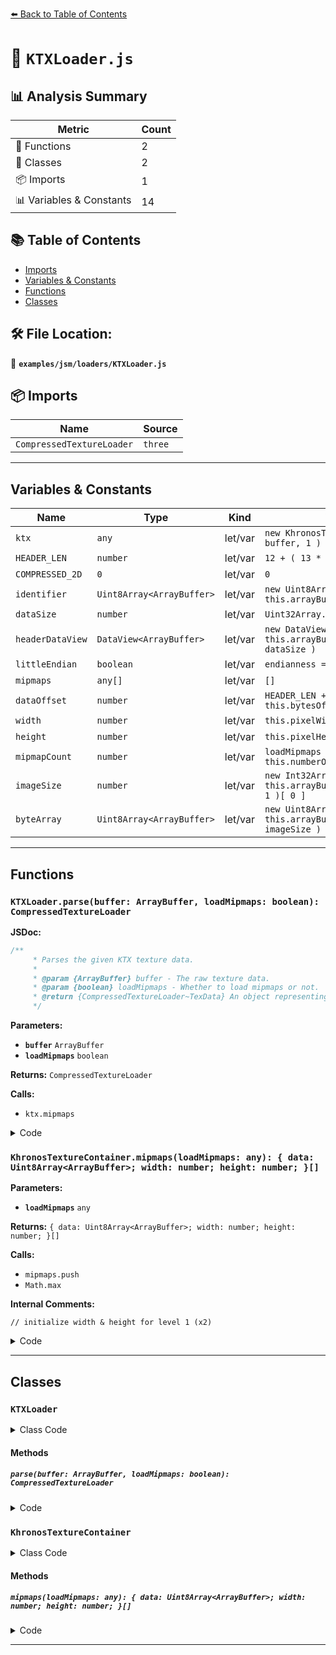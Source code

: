 [⬅️ Back to Table of Contents](../../../index.md)

# 📄 `KTXLoader.js`

## 📊 Analysis Summary

| Metric | Count |
|--------|-------|
| 🔧 Functions | 2 |
| 🧱 Classes | 2 |
| 📦 Imports | 1 |
| 📊 Variables & Constants | 14 |

## 📚 Table of Contents

- [Imports](#imports)
- [Variables & Constants](#variables-constants)
- [Functions](#functions)
- [Classes](#classes)

## 🛠️ File Location:
📂 **`examples/jsm/loaders/KTXLoader.js`**

## 📦 Imports

| Name | Source |
|------|--------|
| `CompressedTextureLoader` | `three` |


---

## Variables & Constants

| Name | Type | Kind | Value | Exported |
|------|------|------|-------|----------|
| `ktx` | `any` | let/var | `new KhronosTextureContainer( buffer, 1 )` | ✗ |
| `HEADER_LEN` | `number` | let/var | `12 + ( 13 * 4 )` | ✗ |
| `COMPRESSED_2D` | `0` | let/var | `0` | ✗ |
| `identifier` | `Uint8Array<ArrayBuffer>` | let/var | `new Uint8Array( this.arrayBuffer, 0, 12 )` | ✗ |
| `dataSize` | `number` | let/var | `Uint32Array.BYTES_PER_ELEMENT` | ✗ |
| `headerDataView` | `DataView<ArrayBuffer>` | let/var | `new DataView( this.arrayBuffer, 12, 13 * dataSize )` | ✗ |
| `littleEndian` | `boolean` | let/var | `endianness === 0x04030201` | ✗ |
| `mipmaps` | `any[]` | let/var | `[]` | ✗ |
| `dataOffset` | `number` | let/var | `HEADER_LEN + this.bytesOfKeyValueData` | ✗ |
| `width` | `number` | let/var | `this.pixelWidth` | ✗ |
| `height` | `number` | let/var | `this.pixelHeight` | ✗ |
| `mipmapCount` | `number` | let/var | `loadMipmaps ? this.numberOfMipmapLevels : 1` | ✗ |
| `imageSize` | `number` | let/var | `new Int32Array( this.arrayBuffer, dataOffset, 1 )[ 0 ]` | ✗ |
| `byteArray` | `Uint8Array<ArrayBuffer>` | let/var | `new Uint8Array( this.arrayBuffer, dataOffset, imageSize )` | ✗ |


---

## Functions

### `KTXLoader.parse(buffer: ArrayBuffer, loadMipmaps: boolean): CompressedTextureLoader`

**JSDoc:**
```typescript
/**
	 * Parses the given KTX texture data.
	 *
	 * @param {ArrayBuffer} buffer - The raw texture data.
	 * @param {boolean} loadMipmaps - Whether to load mipmaps or not.
	 * @return {CompressedTextureLoader~TexData} An object representing the parsed texture data.
	 */
```

**Parameters:**

- **`buffer`** `ArrayBuffer`
- **`loadMipmaps`** `boolean`

**Returns:** `CompressedTextureLoader`

**Calls:**

- `ktx.mipmaps`

<details><summary>Code</summary>

```typescript
parse( buffer, loadMipmaps ) {

		const ktx = new KhronosTextureContainer( buffer, 1 );

		return {
			mipmaps: ktx.mipmaps( loadMipmaps ),
			width: ktx.pixelWidth,
			height: ktx.pixelHeight,
			format: ktx.glInternalFormat,
			isCubemap: ktx.numberOfFaces === 6,
			mipmapCount: ktx.numberOfMipmapLevels
		};

	}
```
</details>

### `KhronosTextureContainer.mipmaps(loadMipmaps: any): { data: Uint8Array<ArrayBuffer>; width: number; height: number; }[]`

**Parameters:**

- **`loadMipmaps`** `any`

**Returns:** `{ data: Uint8Array<ArrayBuffer>; width: number; height: number; }[]`

**Calls:**

- `mipmaps.push`
- `Math.max`

**Internal Comments:**
```
// initialize width & height for level 1 (x2)
```

<details><summary>Code</summary>

```typescript
mipmaps( loadMipmaps ) {

		const mipmaps = [];

		// initialize width & height for level 1
		let dataOffset = HEADER_LEN + this.bytesOfKeyValueData;
		let width = this.pixelWidth;
		let height = this.pixelHeight;
		const mipmapCount = loadMipmaps ? this.numberOfMipmapLevels : 1;

		for ( let level = 0; level < mipmapCount; level ++ ) {

			const imageSize = new Int32Array( this.arrayBuffer, dataOffset, 1 )[ 0 ]; // size per face, since not supporting array cubemaps
			dataOffset += 4; // size of the image + 4 for the imageSize field

			for ( let face = 0; face < this.numberOfFaces; face ++ ) {

				const byteArray = new Uint8Array( this.arrayBuffer, dataOffset, imageSize );

				mipmaps.push( { 'data': byteArray, 'width': width, 'height': height } );

				dataOffset += imageSize;
				dataOffset += 3 - ( ( imageSize + 3 ) % 4 ); // add padding for odd sized image

			}

			width = Math.max( 1.0, width * 0.5 );
			height = Math.max( 1.0, height * 0.5 );

		}

		return mipmaps;

	}
```
</details>


---

## Classes

### `KTXLoader`

<details><summary>Class Code</summary>

```ts
class KTXLoader extends CompressedTextureLoader {

	/**
	 * Constructs a new KTX loader.
	 *
	 * @param {LoadingManager} [manager] - The loading manager.
	 */
	constructor( manager ) {

		super( manager );

	}

	/**
	 * Parses the given KTX texture data.
	 *
	 * @param {ArrayBuffer} buffer - The raw texture data.
	 * @param {boolean} loadMipmaps - Whether to load mipmaps or not.
	 * @return {CompressedTextureLoader~TexData} An object representing the parsed texture data.
	 */
	parse( buffer, loadMipmaps ) {

		const ktx = new KhronosTextureContainer( buffer, 1 );

		return {
			mipmaps: ktx.mipmaps( loadMipmaps ),
			width: ktx.pixelWidth,
			height: ktx.pixelHeight,
			format: ktx.glInternalFormat,
			isCubemap: ktx.numberOfFaces === 6,
			mipmapCount: ktx.numberOfMipmapLevels
		};

	}

}
```
</details>

#### Methods

##### `parse(buffer: ArrayBuffer, loadMipmaps: boolean): CompressedTextureLoader`

<details><summary>Code</summary>

```ts
parse( buffer, loadMipmaps ) {

		const ktx = new KhronosTextureContainer( buffer, 1 );

		return {
			mipmaps: ktx.mipmaps( loadMipmaps ),
			width: ktx.pixelWidth,
			height: ktx.pixelHeight,
			format: ktx.glInternalFormat,
			isCubemap: ktx.numberOfFaces === 6,
			mipmapCount: ktx.numberOfMipmapLevels
		};

	}
```
</details>

### `KhronosTextureContainer`

<details><summary>Class Code</summary>

```ts
class KhronosTextureContainer {

	/**
	 * @private
	 * @param {ArrayBuffer} arrayBuffer - contents of the KTX container file
	 * @param {number} facesExpected - should be either 1 or 6, based whether a cube texture or or
	 * @param {boolean} threeDExpected - provision for indicating that data should be a 3D texture, not implemented
	 * @param {boolean} textureArrayExpected - provision for indicating that data should be a texture array, not implemented
	 */
	constructor( arrayBuffer, facesExpected /*, threeDExpected, textureArrayExpected */ ) {

		this.arrayBuffer = arrayBuffer;

		// Test that it is a ktx formatted file, based on the first 12 bytes, character representation is:
		// '´', 'K', 'T', 'X', ' ', '1', '1', 'ª', '\r', '\n', '\x1A', '\n'
		// 0xAB, 0x4B, 0x54, 0x58, 0x20, 0x31, 0x31, 0xBB, 0x0D, 0x0A, 0x1A, 0x0A
		const identifier = new Uint8Array( this.arrayBuffer, 0, 12 );
		if ( identifier[ 0 ] !== 0xAB ||
			identifier[ 1 ] !== 0x4B ||
			identifier[ 2 ] !== 0x54 ||
			identifier[ 3 ] !== 0x58 ||
			identifier[ 4 ] !== 0x20 ||
			identifier[ 5 ] !== 0x31 ||
			identifier[ 6 ] !== 0x31 ||
			identifier[ 7 ] !== 0xBB ||
			identifier[ 8 ] !== 0x0D ||
			identifier[ 9 ] !== 0x0A ||
			identifier[ 10 ] !== 0x1A ||
			identifier[ 11 ] !== 0x0A ) {

			console.error( 'texture missing KTX identifier' );
			return;

		}

		// load the reset of the header in native 32 bit uint
		const dataSize = Uint32Array.BYTES_PER_ELEMENT;
		const headerDataView = new DataView( this.arrayBuffer, 12, 13 * dataSize );
		const endianness = headerDataView.getUint32( 0, true );
		const littleEndian = endianness === 0x04030201;

		this.glType = headerDataView.getUint32( 1 * dataSize, littleEndian ); // must be 0 for compressed textures
		this.glTypeSize = headerDataView.getUint32( 2 * dataSize, littleEndian ); // must be 1 for compressed textures
		this.glFormat = headerDataView.getUint32( 3 * dataSize, littleEndian ); // must be 0 for compressed textures
		this.glInternalFormat = headerDataView.getUint32( 4 * dataSize, littleEndian ); // the value of arg passed to gl.compressedTexImage2D(,,x,,,,)
		this.glBaseInternalFormat = headerDataView.getUint32( 5 * dataSize, littleEndian ); // specify GL_RGB, GL_RGBA, GL_ALPHA, etc (un-compressed only)
		this.pixelWidth = headerDataView.getUint32( 6 * dataSize, littleEndian ); // level 0 value of arg passed to gl.compressedTexImage2D(,,,x,,,)
		this.pixelHeight = headerDataView.getUint32( 7 * dataSize, littleEndian ); // level 0 value of arg passed to gl.compressedTexImage2D(,,,,x,,)
		this.pixelDepth = headerDataView.getUint32( 8 * dataSize, littleEndian ); // level 0 value of arg passed to gl.compressedTexImage3D(,,,,,x,,)
		this.numberOfArrayElements = headerDataView.getUint32( 9 * dataSize, littleEndian ); // used for texture arrays
		this.numberOfFaces = headerDataView.getUint32( 10 * dataSize, littleEndian ); // used for cubemap textures, should either be 1 or 6
		this.numberOfMipmapLevels = headerDataView.getUint32( 11 * dataSize, littleEndian ); // number of levels; disregard possibility of 0 for compressed textures
		this.bytesOfKeyValueData = headerDataView.getUint32( 12 * dataSize, littleEndian ); // the amount of space after the header for meta-data

		// Make sure we have a compressed type.  Not only reduces work, but probably better to let dev know they are not compressing.
		if ( this.glType !== 0 ) {

			console.warn( 'only compressed formats currently supported' );
			return;

		} else {

			// value of zero is an indication to generate mipmaps @ runtime.  Not usually allowed for compressed, so disregard.
			this.numberOfMipmapLevels = Math.max( 1, this.numberOfMipmapLevels );

		}

		if ( this.pixelHeight === 0 || this.pixelDepth !== 0 ) {

			console.warn( 'only 2D textures currently supported' );
			return;

		}

		if ( this.numberOfArrayElements !== 0 ) {

			console.warn( 'texture arrays not currently supported' );
			return;

		}

		if ( this.numberOfFaces !== facesExpected ) {

			console.warn( 'number of faces expected' + facesExpected + ', but found ' + this.numberOfFaces );
			return;

		}

		// we now have a completely validated file, so could use existence of loadType as success
		// would need to make this more elaborate & adjust checks above to support more than one load type
		this.loadType = COMPRESSED_2D;

	}

	mipmaps( loadMipmaps ) {

		const mipmaps = [];

		// initialize width & height for level 1
		let dataOffset = HEADER_LEN + this.bytesOfKeyValueData;
		let width = this.pixelWidth;
		let height = this.pixelHeight;
		const mipmapCount = loadMipmaps ? this.numberOfMipmapLevels : 1;

		for ( let level = 0; level < mipmapCount; level ++ ) {

			const imageSize = new Int32Array( this.arrayBuffer, dataOffset, 1 )[ 0 ]; // size per face, since not supporting array cubemaps
			dataOffset += 4; // size of the image + 4 for the imageSize field

			for ( let face = 0; face < this.numberOfFaces; face ++ ) {

				const byteArray = new Uint8Array( this.arrayBuffer, dataOffset, imageSize );

				mipmaps.push( { 'data': byteArray, 'width': width, 'height': height } );

				dataOffset += imageSize;
				dataOffset += 3 - ( ( imageSize + 3 ) % 4 ); // add padding for odd sized image

			}

			width = Math.max( 1.0, width * 0.5 );
			height = Math.max( 1.0, height * 0.5 );

		}

		return mipmaps;

	}

}
```
</details>

#### Methods

##### `mipmaps(loadMipmaps: any): { data: Uint8Array<ArrayBuffer>; width: number; height: number; }[]`

<details><summary>Code</summary>

```ts
mipmaps( loadMipmaps ) {

		const mipmaps = [];

		// initialize width & height for level 1
		let dataOffset = HEADER_LEN + this.bytesOfKeyValueData;
		let width = this.pixelWidth;
		let height = this.pixelHeight;
		const mipmapCount = loadMipmaps ? this.numberOfMipmapLevels : 1;

		for ( let level = 0; level < mipmapCount; level ++ ) {

			const imageSize = new Int32Array( this.arrayBuffer, dataOffset, 1 )[ 0 ]; // size per face, since not supporting array cubemaps
			dataOffset += 4; // size of the image + 4 for the imageSize field

			for ( let face = 0; face < this.numberOfFaces; face ++ ) {

				const byteArray = new Uint8Array( this.arrayBuffer, dataOffset, imageSize );

				mipmaps.push( { 'data': byteArray, 'width': width, 'height': height } );

				dataOffset += imageSize;
				dataOffset += 3 - ( ( imageSize + 3 ) % 4 ); // add padding for odd sized image

			}

			width = Math.max( 1.0, width * 0.5 );
			height = Math.max( 1.0, height * 0.5 );

		}

		return mipmaps;

	}
```
</details>


---